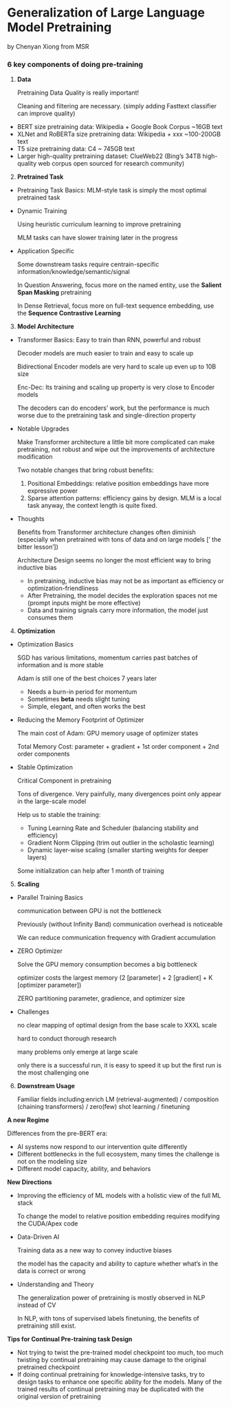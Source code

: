 # Generalization of Large Language Model Pretraining

by Chenyan Xiong from MSR

### **6 key components of doing pre-training**

1. **Data**

   Pretraining Data Quality is really important!

   Cleaning and filtering are necessary. (simply adding Fasttext classifier can improve quality)

- BERT size pretraining data: Wikipedia + Google Book Corpus ~16GB text
- XLNet and RoBERTa size pretraining data: Wikipedia + xxx ~100-200GB text
- T5 size pretraining data: C4 ~ 745GB text
- Larger high-quality pretraining dataset: ClueWeb22 (Bing’s 34TB high-quality web corpus open sourced for research community)

2. **Pretrained Task**

- Pretraining Task Basics: MLM-style task is simply the most optimal pretrained task

- Dynamic Training

  Using heuristic curriculum learning to improve pretraining

  MLM tasks can have slower training later in the progress

- Application Specific

  Some downstream tasks require centrain-specific information/knowledge/semantic/signal

  In Question Answering, focus more on the named entity, use the **Salient Span Masking** pretraining

  In Dense Retrieval, focus more on full-text sequence embedding, use the **Sequence Contrastive Learning**

3. **Model Architecture**

- Transformer Basics: Easy to train than RNN, powerful and robust

  Decoder models are much easier to train and easy to scale up

  Bidirectional Encoder models are very hard to scale up even up to 10B size

  Enc-Dec: Its training and scaling up property is very close to Encoder models

  The decoders can do encoders’ work, but the performance is much worse due to the pretraining task and single-direction property

- Notable Upgrades

  Make Transformer architecture a little bit more complicated can make pretraining, not robust and wipe out the improvements of architecture modification

  Two notable changes that bring robust benefits:

  1. Positional Embeddings: relative position embeddings have more expressive power
  2. Sparse attention patterns: efficiency gains by design. MLM is a local task anyway, the context length is quite fixed.

- Thoughts

  Benefits from Transformer architecture changes often diminish (especially when pretrained with tons of data and on large models [’ the bitter lesson’])

  Architecture Design seems no longer the most efficient way to bring inductive bias

  - In pretraining, inductive bias may not be as important as efficiency or optimization-friendliness
  - After Pretraining, the model decides the exploration spaces not me (prompt inputs might be more effective)
  - Data and training signals carry more information, the model just consumes them

4. **Optimization**

- Optimization Basics

  SGD has various limitations, momentum carries past batches of information and is more stable

  Adam is still one of the best choices 7 years later

  - Needs a burn-in period for momentum
  - Sometimes **beta** needs slight tuning
  - Simple, elegant, and often works the best

- Reducing the Memory Footprint of Optimizer

  The main cost of Adam: GPU memory usage of optimizer states

  Total Memory Cost: parameter + gradient + 1st order component + 2nd order components

- Stable Optimization

  Critical Component in pretraining

  Tons of divergence. Very painfully, many divergences point only appear in the large-scale model

  Help us to stable the training:

  - Tuning Learning Rate and Scheduler (balancing stability and efficiency)
  - Gradient Norm Clipping (trim out outlier in the scholastic learning)
  - Dynamic layer-wise scaling (smaller starting weights for deeper layers)

  Some initialization can help after 1 month of training

5. **Scaling**

- Parallel Training Basics

  communication between GPU is not the bottleneck

  Previously (without Infinity Band) communication overhead is noticeable

  We can reduce communication frequency with Gradient accumulation

- ZERO Optimizer

  Solve the GPU memory consumption becomes a big bottleneck

  optimizer costs the largest memory (2 [parameter] + 2 [gradient] + K [optimizer parameter])

  ZERO partitioning parameter, gradience, and optimizer size

- Challenges

  no clear mapping of optimal design from the base scale to XXXL scale

  hard to conduct thorough research

  many problems only emerge at large scale

  only there is a successful run, it is easy to speed it up but the first run is the most challenging one

6. **Downstream Usage**

   Familiar fields including:enrich LM (retrieval-augmented) / composition (chaining transformers) / zero(few) shot learning / finetuning

   

**A new Regime**

Differences from the pre-BERT era:

- AI systems now respond to our intervention quite differently
- Different bottlenecks in the full ecosystem, many times the challenge is not on the modeling size
- Different model capacity, ability, and behaviors



**New Directions**

- Improving the efficiency of ML models with a holistic view of the full ML stack

  To change the model to relative position embedding requires modifying the CUDA/Apex code

- Data-Driven AI

  Training data as a new way to convey inductive biases

  the model has the capacity and ability to capture whether what’s in the data is correct or wrong

- Understanding and Theory

  The generalization power of pretraining is mostly observed in NLP instead of CV

  In NLP, with tons of supervised labels finetuning, the benefits of pretraining still exist.

  

**Tips for Continual Pre-training task Design**

- Not trying to twist the pre-trained model checkpoint too much, too much twisting by continual pretraining may cause damage to the original pretrained checkpoint
- If doing continual pretraining for knowledge-intensive tasks, try to design tasks to enhance one specific ability for the models. Many of the trained results of continual pretraining may be duplicated with the original version of pretraining